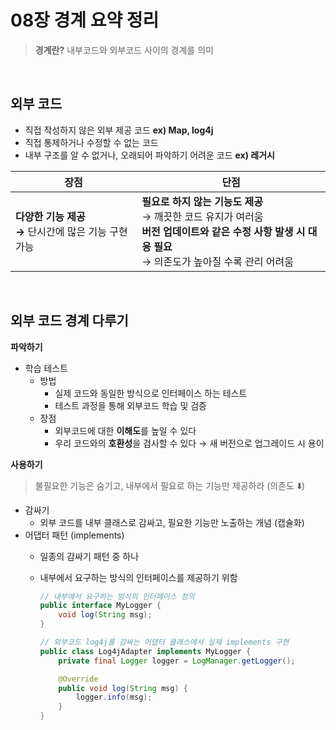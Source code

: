 # 08장 경계 요약 정리

> **경계란?**
내부코드와 외부코드 사이의 경계를 의미
<br>

## 외부 코드

- 직접 작성하지 않은 외부 제공 코드 **ex) Map, log4j**
- 직접 통제하거나 수정할 수 없는 코드
- 내부 구조를 알 수 없거나, 오래되어 파악하기 어려운 코드 **ex) 레거시**

| **장점** | **단점** |
| --- | --- |
| **다양한 기능 제공<br>→** 단시간에 많은 기능 구현 가능 | **필요로 하지 않는 기능도 제공**<br>→ 깨끗한 코드 유지가 여러움<br>**버전 업데이트와 같은** **수정 사항 발생 시 대응 필요**<br>→ 의존도가 높아질 수록 관리 어려움 |
<br>

## 외부 코드 경계 다루기

**파악하기**

- 학습 테스트
    - 방법
        - 실제 코드와 동일한 방식으로 인터페이스 하는 테스트
        - 테스트 과정을 통해 외부코드 학습 및 검증
    - 장점
        - 외부코드에 대한 **이해도**를 높일 수 있다
        - 우리 코드와의 **호환성**을 검사할 수 있다
        → 새 버전으로 업그레이드 시 용이

**사용하기**

> 불필요한 기능은 숨기고, 내부에서 필요로 하는 기능만 제공하라 (의존도 ⬇️)
> 
- 감싸기
    - 외부 코드를 내부 클래스로 감싸고, 필요한 기능만 노출하는 개념 (캡슐화)
- 어댑터 패턴 (implements)
    - 일종의 감싸기 패턴 중 하나
    - 내부에서 요구하는 방식의 인터페이스를 제공하기 위함
        
        ```java
        // 내부에서 요구하는 방식의 인터페이스 정의
        public interface MyLogger {
            void log(String msg);
        }
        
        // 외부코드 log4j를 감싸는 어댑터 클래스에서 실제 implements 구현
        public class Log4jAdapter implements MyLogger {
            private final Logger logger = LogManager.getLogger();
        
            @Override
            public void log(String msg) {
                logger.info(msg);
            }
        }
        ```
